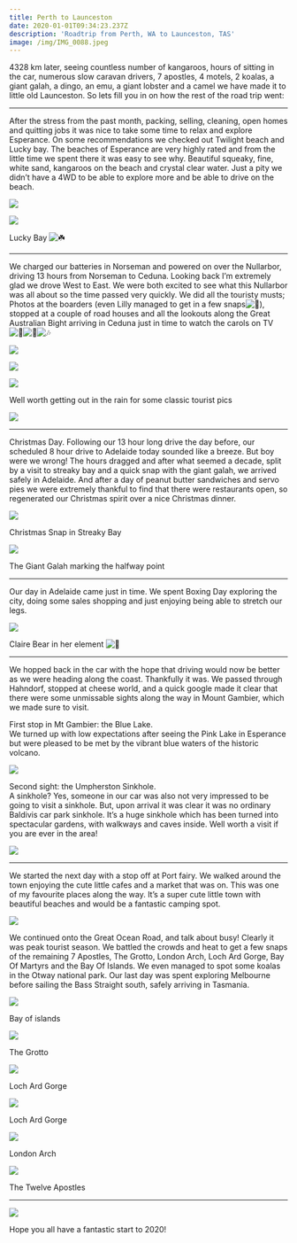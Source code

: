 ```yaml
---
title: Perth to Launceston
date: 2020-01-01T09:34:23.237Z
description: 'Roadtrip from Perth, WA to Launceston, TAS'
image: /img/IMG_0088.jpeg
---
```

4328 km later, seeing countless number of kangaroos, hours of sitting in the car, numerous slow caravan drivers, 7 apostles, 4 motels, 2 koalas, a giant galah, a dingo, an emu, a giant lobster and a camel we have made it to little old Launceston. So lets fill you in on how the rest of the road trip went:

- - -

After the stress from the past month, packing, selling, cleaning, open homes and quitting jobs it was nice to take some time to relax and explore Esperance. On some recommendations we checked out Twilight beach and Lucky bay. The beaches of Esperance are very highly rated and from the little time we spent there it was easy to see why. Beautiful squeaky, fine, white sand, kangaroos on the beach and crystal clear water. Just a pity we didn’t have a 4WD to be able to explore more and be able to drive on the beach.

![](https://twotravellingaussies.files.wordpress.com/2020/01/30b4021c-405a-48de-8f06-79d3a839c8ce.jpg?w=1024)

![](https://twotravellingaussies.files.wordpress.com/2020/01/img_0864.jpg?w=1024)

Lucky Bay ![☘️](https://s0.wp.com/wp-content/mu-plugins/wpcom-smileys/twemoji/2/svg/2618.svg)

- - -

We charged our batteries in Norseman and powered on over the Nullarbor, driving 13 hours from Norseman to Ceduna. Looking back I’m extremely glad we drove West to East. We were both excited to see what this Nullarbor was all about so the time passed very quickly. We did all the touristy musts; Photos at the boarders (even Lilly managed to get in a few snaps![🐰](https://s0.wp.com/wp-content/mu-plugins/wpcom-smileys/twemoji/2/svg/1f430.svg)), stopped at a couple of road houses and all the lookouts along the Great Australian Bight arriving in Ceduna just in time to watch the carols on TV ![🎄](https://s0.wp.com/wp-content/mu-plugins/wpcom-smileys/twemoji/2/svg/1f384.svg)![🎅](https://s0.wp.com/wp-content/mu-plugins/wpcom-smileys/twemoji/2/svg/1f385.svg)![🎶](https://s0.wp.com/wp-content/mu-plugins/wpcom-smileys/twemoji/2/svg/1f3b6.svg)

![](https://twotravellingaussies.files.wordpress.com/2020/01/b1018338-21c0-4975-bf15-b3a8e9be46d0.jpg?w=1024)

![](https://twotravellingaussies.files.wordpress.com/2020/01/dbd33897-bf09-49c1-91d8-79a8e25f511d.jpg?w=1024)

![](https://twotravellingaussies.files.wordpress.com/2020/01/9aba4eb3-b3f9-4c07-8826-37d6e0565463.jpg?w=1024)

Well worth getting out in the rain for some classic tourist pics

![](https://twotravellingaussies.files.wordpress.com/2020/01/9f9bc06e-f39b-4d8a-b5e7-c856c00e4b06.jpg?w=1024)

- - -

Christmas Day. Following our 13 hour long drive the day before, our scheduled 8 hour drive to Adelaide today sounded like a breeze. But boy were we wrong! The hours dragged and after what seemed a decade, split by a visit to streaky bay and a quick snap with the giant galah, we arrived safely in Adelaide. And after a day of peanut butter sandwiches and servo pies we were extremely thankful to find that there were restaurants open, so regenerated our Christmas spirit over a nice Christmas dinner.

![](https://twotravellingaussies.files.wordpress.com/2020/01/2b091de6-08fa-4be3-9e47-788d4412718f.jpg?w=1024)

Christmas Snap in Streaky Bay

![](https://twotravellingaussies.files.wordpress.com/2020/01/4e02b32c-3348-4a06-bac6-30f0dae44cbb.jpg?w=1024)

The Giant Galah marking the halfway point

- - -

Our day in Adelaide came just in time. We spent Boxing Day exploring the city, doing some sales shopping and just enjoying being able to stretch our legs.

![](https://twotravellingaussies.files.wordpress.com/2020/01/f6bf03b5-0a7a-42be-b134-7f07457bfa21.jpg?w=1024)

Claire Bear in her element ![🐻](https://s0.wp.com/wp-content/mu-plugins/wpcom-smileys/twemoji/2/svg/1f43b.svg)

- - -

We hopped back in the car with the hope that driving would now be better as we were heading along the coast. Thankfully it was. We passed through Hahndorf, stopped at cheese world, and a quick google made it clear that there were some unmissable sights along the way in Mount Gambier, which we made sure to visit.

First stop in Mt Gambier: the Blue Lake.\
We turned up with low expectations after seeing the Pink Lake in Esperance but were pleased to be met by the vibrant blue waters of the historic volcano.

![](https://twotravellingaussies.files.wordpress.com/2020/01/189c2496-7147-471b-a5f6-41deb5982ee6.jpg)

Second sight: the Umpherston Sinkhole.\
A sinkhole? Yes, someone in our car was also not very impressed to be going to visit a sinkhole. But, upon arrival it was clear it was no ordinary Baldivis car park sinkhole. It’s a huge sinkhole which has been turned into spectacular gardens, with walkways and caves inside. Well worth a visit if you are ever in the area!

![](https://twotravellingaussies.files.wordpress.com/2020/01/12380753-cadd-4b66-b424-f42303f41f7c.jpg?w=1024)

- - -

We started the next day with a stop off at Port fairy. We walked around the town enjoying the cute little cafes and a market that was on. This was one of my favourite places along the way. It’s a super cute little town with beautiful beaches and would be a fantastic camping spot.

![](https://twotravellingaussies.files.wordpress.com/2020/01/c9a5dc55-7916-4215-b909-d50f225e14dc.jpg)

We continued onto the Great Ocean Road, and talk about busy! Clearly it was peak tourist season. We battled the crowds and heat to get a few snaps of the remaining 7 Apostles, The Grotto, London Arch, Loch Ard Gorge, Bay Of Martyrs and the Bay Of Islands. We even managed to spot some koalas in the Otway national park. Our last day was spent exploring Melbourne before sailing the Bass Straight south, safely arriving in Tasmania.

![](https://twotravellingaussies.files.wordpress.com/2020/01/fd8ad958-26cb-45cc-82cf-09bb46333e43.jpg?w=1024)

Bay of islands

![](https://twotravellingaussies.files.wordpress.com/2020/01/fc4bc222-55dd-4963-9dc1-ca0cb86269cd.jpg?w=768)

The Grotto

![](https://twotravellingaussies.files.wordpress.com/2020/01/8cd800cd-f514-4df9-81a6-ddd7875a0674.jpg?w=768)

Loch Ard Gorge

![](https://twotravellingaussies.files.wordpress.com/2020/01/8d15dd92-e057-45b5-8381-3b2dfb065a84.jpg?w=1024)

Loch Ard Gorge

![](https://twotravellingaussies.files.wordpress.com/2020/01/8d15dd92-e057-45b5-8381-3b2dfb065a84.jpg?w=1024)

London Arch

![](https://twotravellingaussies.files.wordpress.com/2020/01/d4f834af-d7dd-4789-aca7-897f7cb8163b.jpg?w=1024)

The Twelve Apostles

- - -

![](https://twotravellingaussies.files.wordpress.com/2020/01/img_1185-1.jpg)

Hope you all have a fantastic start to 2020!
